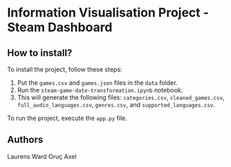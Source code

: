 # Information Visualisation Project - Steam Dashboard

## How to install?
To install the project, follow these steps:

1. Put the `games.csv` and `games.json` files in the `data` folder.
2. Run the `steam-game-date-transformation.ipynb` notebook.
3. This will generate the following files: `categories.csv`, `cleaned_games.csv`, `full_audio_languages.csv`, `genres.csv`, and `supported_languages.csv`.

To run the project, execute the `app.py` file.

## Authors
Laurens
Ward
Oruç
Axel
